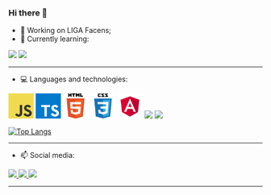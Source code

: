 ### Hi there 👋

- 🔭 Working on LIGA Facens;
- 🌱 Currently learning:

<p float="left">
<a href="https://nestjs.com/"><img height="50" src="https://d33wubrfki0l68.cloudfront.net/e937e774cbbe23635999615ad5d7732decad182a/26072/logo-small.ede75a6b.svg"></a>
<a href="https://pt-br.reactjs.org/"><img height="55" src="https://upload.wikimedia.org/wikipedia/commons/thumb/a/a7/React-icon.svg/1200px-React-icon.svg.png"></a>
</p>

----

- 💻 Languages and technologies:
<p float="left">
	<img height="50" style="pointer-events: none" src="https://raw.githubusercontent.com/github/explore/80688e429a7d4ef2fca1e82350fe8e3517d3494d/topics/javascript/javascript.png">
	<img height="50" style="pointer-events: none" src="https://raw.githubusercontent.com/github/explore/80688e429a7d4ef2fca1e82350fe8e3517d3494d/topics/typescript/typescript.png">
	<img height="50" style="pointer-events: none" src="https://raw.githubusercontent.com/github/explore/80688e429a7d4ef2fca1e82350fe8e3517d3494d/topics/html/html.png">
	<img height="50" style="pointer-events: none" src="https://raw.githubusercontent.com/github/explore/80688e429a7d4ef2fca1e82350fe8e3517d3494d/topics/css/css.png">
	<img height="50" src="https://raw.githubusercontent.com/github/explore/80688e429a7d4ef2fca1e82350fe8e3517d3494d/topics/angular/angular.png">
	<img height="50" style="pointer-events: none" src="https://www.alura.com.br/artigos/assets/formacao-linguagem-c-plus-plus/img-01.png">
	<img height="50" style="pointer-events: none" src="https://storage.googleapis.com/hcode.com.br/courses/65/logo_svg5fd776bc276da.svg">
</p>

[![Top Langs](https://github-readme-stats.vercel.app/api/top-langs/?username=5antia60&layout=compact&theme=tokyonight)](https://github.com/anuraghazra/github-readme-stats)

----

- 📫 Social media:

<a target="_blank" href="https://www.linkedin.com/in/5antiag0/">
  <img height="35" src="https://image.flaticon.com/icons/png/512/174/174857.png">
</a>
<a target="_blank" href="https://www.instagram.com/_santiago22/">
  <img height="35" src="https://image.flaticon.com/icons/png/512/174/174855.png">
</a>
<a target="_blank" href="https://pt.stackoverflow.com/users/246843/5antia60">
  <img height="35" src="https://basedosdados.org/uploads/group/2020-07-08-180036.693735stackoverflow-512.png">
</a>
</br>

----